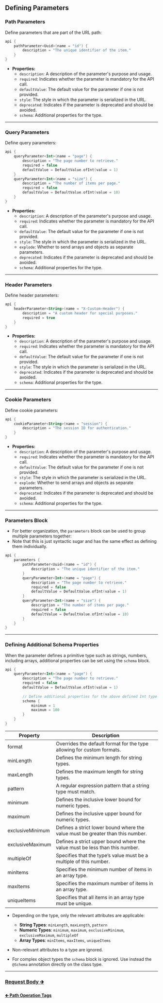 ## Defining Parameters

### Path Parameters

Define parameters that are part of the URL path:

```kotlin
api {
    pathParameter<Uuid>(name = "id") {
        description = "The unique identifier of the item."
    }
}
```

- **Properties:**
  - `description`: A description of the parameter's purpose and usage.
  - `required`: Indicates whether the parameter is mandatory for the API call.
  - `defaultValue`: The default value for the parameter if one is not provided.
  - `style`: The style in which the parameter is serialized in the URL.
  - `deprecated`: Indicates if the parameter is deprecated and should be avoided.
  - `schema`: Additional properties for the type.

---

### Query Parameters

Define query parameters:

```kotlin
api {
    queryParameter<Int>(name = "page") {
        description = "The page number to retrieve."
        required = false
        defaultValue = DefaultValue.ofInt(value = 1)
    }
    queryParameter<Int>(name = "size") {
        description = "The number of items per page."
        required = false
        defaultValue = DefaultValue.ofInt(value = 10)
    }
}
```

- **Properties:**
  - `description`: A description of the parameter's purpose and usage.
  - `required`: Indicates whether the parameter is mandatory for the API call.
  - `defaultValue`: The default value for the parameter if one is not provided.
  - `style`: The style in which the parameter is serialized in the URL.
  - `explode`: Whether to send arrays and objects as separate parameters.
  - `deprecated`: Indicates if the parameter is deprecated and should be avoided.
  - `schema`: Additional properties for the type.

---

### Header Parameters

Define header parameters:

```kotlin
api {
    headerParameter<String>(name = "X-Custom-Header") {
        description = "A custom header for special purposes."
        required = true
    }
}
```

- **Properties:**
  - `description`: A description of the parameter's purpose and usage.
  - `required`: Indicates whether the parameter is mandatory for the API call.
  - `defaultValue`: The default value for the parameter if one is not provided.
  - `style`: The style in which the parameter is serialized in the URL.
  - `deprecated`: Indicates if the parameter is deprecated and should be avoided.
  - `schema`: Additional properties for the type.

---

### Cookie Parameters

Define cookie parameters:

```kotlin
api {
    cookieParameter<String>(name = "session") {
        description = "The session ID for authentication."
    }
}
```

- **Properties:**
  - `description`: A description of the parameter's purpose and usage.
  - `required`: Indicates whether the parameter is mandatory for the API call.
  - `defaultValue`: The default value for the parameter if one is not provided.
  - `style`: The style in which the parameter is serialized in the URL.
  - `explode`: Whether to send arrays and objects as separate parameters.
  - `deprecated`: Indicates if the parameter is deprecated and should be avoided.
  - `schema`: Additional properties for the type.

---

### Parameters Block

- For better organization, the `parameters` block can be used to group multiple parameters together:
- Note that this is just syntactic sugar and has the same effect as defining them individually.

```kotlin
api {
    parameters {
        pathParameter<Uuid>(name = "id") {
            description = "The unique identifier of the item."
        }
        queryParameter<Int>(name = "page") {
            description = "The page number to retrieve."
            required = false
            defaultValue = DefaultValue.ofInt(value = 1)
        }
        queryParameter<Int>(name = "size") {
            description = "The number of items per page."
            required = false
            defaultValue = DefaultValue.ofInt(value = 10)
        }
    }
}
```

---

### Defining Additional Schema Properties

When the parameter defines a primitive type such as strings, numbers, including arrays,
additional properties can be set using the `schema` block.

```kotlin
api {
    queryParameter<Int>(name = "page") {
        description = "The page number to retrieve."
        required = false
        defaultValue = DefaultValue.ofInt(value = 1)
      
        // Define additional properties for the above defined Int type
        schema {
            minimum = 1
            maximum = 100
        }
    }
}
```

| Property         | Description                                                                    |
|------------------|--------------------------------------------------------------------------------|
| format           | Overrides the default format for the type allowing for custom formats.         |
| minLength        | Defines the minimum length for string types.                                   |
| maxLength        | Defines the maximum length for string types.                                   |
| pattern          | A regular expression pattern that a string type must match.                    |
| minimum          | Defines the inclusive lower bound for numeric types.                           |
| maximum          | Defines the inclusive upper bound for numeric types.                           |
| exclusiveMinimum | Defines a strict lower bound where the value must be greater than this number. |
| exclusiveMaximum | Defines a strict upper bound where the value must be less than this number.    |
| multipleOf       | Specifies that the type’s value must be a multiple of this number.             |
| minItems         | Specifies the minimum number of items in an array type.                        |
| maxItems         | Specifies the maximum number of items in an array type.                        |
| uniqueItems      | Specifies that all items in an array type must be unique.                      |

- Depending on the type, only the relevant attributes are applicable:
  - **String Types**: `minLength`, `maxLength`, `pattern`
  - **Numeric Types**: `minimum`, `maximum`, `exclusiveMinimum`, `exclusiveMaximum`, `multipleOf`
  - **Array Types**: `minItems`, `maxItems`, `uniqueItems`

- Non-relevant attributes to a type are ignored.

- For complex object types the `schema` block is ignored. Use instead the `@Schema` annotation directly on the class type.

---

### [Request Body 🡲](05-request-body.md)

#### [🡰 Path Operation Tags](03-tags.md)

